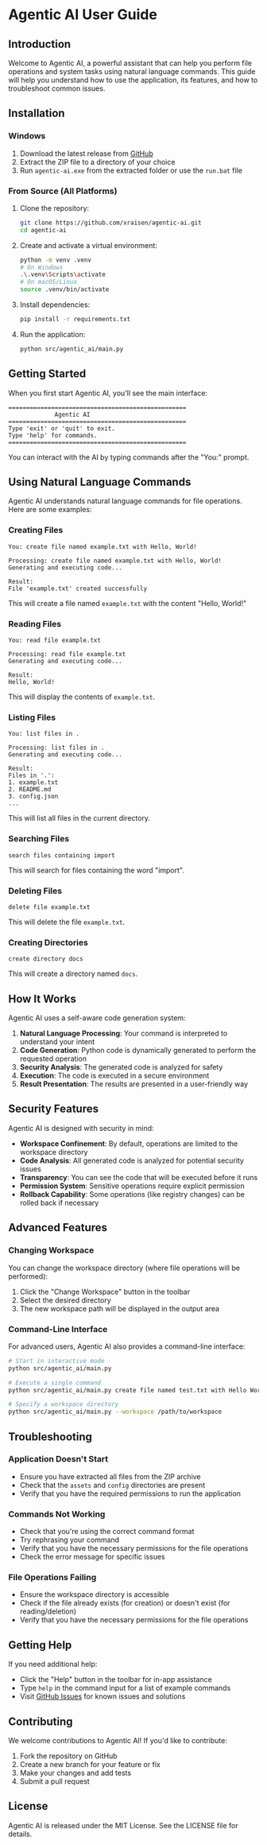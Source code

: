 # Agentic AI User Guide

## Introduction

Welcome to Agentic AI, a powerful assistant that can help you perform file operations and system tasks using natural language commands. This guide will help you understand how to use the application, its features, and how to troubleshoot common issues.

## Installation

### Windows

1. Download the latest release from [GitHub](https://github.com/xraisen/agentic-ai/releases)
2. Extract the ZIP file to a directory of your choice
3. Run `agentic-ai.exe` from the extracted folder or use the `run.bat` file

### From Source (All Platforms)

1. Clone the repository:
   ```bash
   git clone https://github.com/xraisen/agentic-ai.git
   cd agentic-ai
   ```

2. Create and activate a virtual environment:
   ```bash
   python -m venv .venv
   # On Windows
   .\.venv\Scripts\activate
   # On macOS/Linux
   source .venv/bin/activate
   ```

3. Install dependencies:
   ```bash
   pip install -r requirements.txt
   ```

4. Run the application:
   ```bash
   python src/agentic_ai/main.py
   ```

## Getting Started

When you first start Agentic AI, you'll see the main interface:

```
==================================================
             Agentic AI
==================================================
Type 'exit' or 'quit' to exit.
Type 'help' for commands.
==================================================
```

You can interact with the AI by typing commands after the "You:" prompt.

## Using Natural Language Commands

Agentic AI understands natural language commands for file operations. Here are some examples:

### Creating Files

```
You: create file named example.txt with Hello, World!

Processing: create file named example.txt with Hello, World!
Generating and executing code...

Result:
File 'example.txt' created successfully
```

This will create a file named `example.txt` with the content "Hello, World!"

### Reading Files

```
You: read file example.txt

Processing: read file example.txt
Generating and executing code...

Result:
Hello, World!
```

This will display the contents of `example.txt`.

### Listing Files

```
You: list files in .

Processing: list files in .
Generating and executing code...

Result:
Files in '.':
1. example.txt
2. README.md
3. config.json
...
```

This will list all files in the current directory.

### Searching Files

```
search files containing import
```

This will search for files containing the word "import".

### Deleting Files

```
delete file example.txt
```

This will delete the file `example.txt`.

### Creating Directories

```
create directory docs
```

This will create a directory named `docs`.

## How It Works

Agentic AI uses a self-aware code generation system:

1. **Natural Language Processing**: Your command is interpreted to understand your intent
2. **Code Generation**: Python code is dynamically generated to perform the requested operation
3. **Security Analysis**: The generated code is analyzed for safety
4. **Execution**: The code is executed in a secure environment
5. **Result Presentation**: The results are presented in a user-friendly way

## Security Features

Agentic AI is designed with security in mind:

- **Workspace Confinement**: By default, operations are limited to the workspace directory
- **Code Analysis**: All generated code is analyzed for potential security issues
- **Transparency**: You can see the code that will be executed before it runs
- **Permission System**: Sensitive operations require explicit permission
- **Rollback Capability**: Some operations (like registry changes) can be rolled back if necessary

## Advanced Features

### Changing Workspace

You can change the workspace directory (where file operations will be performed):

1. Click the "Change Workspace" button in the toolbar
2. Select the desired directory
3. The new workspace path will be displayed in the output area

### Command-Line Interface

For advanced users, Agentic AI also provides a command-line interface:

```bash
# Start in interactive mode
python src/agentic_ai/main.py

# Execute a single command
python src/agentic_ai/main.py create file named test.txt with Hello World

# Specify a workspace directory
python src/agentic_ai/main.py --workspace /path/to/workspace
```

## Troubleshooting

### Application Doesn't Start

- Ensure you have extracted all files from the ZIP archive
- Check that the `assets` and `config` directories are present
- Verify that you have the required permissions to run the application

### Commands Not Working

- Check that you're using the correct command format
- Try rephrasing your command
- Verify that you have the necessary permissions for the file operations
- Check the error message for specific issues

### File Operations Failing

- Ensure the workspace directory is accessible
- Check if the file already exists (for creation) or doesn't exist (for reading/deletion)
- Verify that you have the necessary permissions for the file operations

## Getting Help

If you need additional help:

- Click the "Help" button in the toolbar for in-app assistance
- Type `help` in the command input for a list of example commands
- Visit [GitHub Issues](https://github.com/xraisen/agentic-ai/issues) for known issues and solutions

## Contributing

We welcome contributions to Agentic AI! If you'd like to contribute:

1. Fork the repository on GitHub
2. Create a new branch for your feature or fix
3. Make your changes and add tests
4. Submit a pull request

## License

Agentic AI is released under the MIT License. See the LICENSE file for details. 